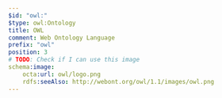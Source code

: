 ```yaml
---
$id: "owl:"
$type: owl:Ontology
title: OWL
comment: Web Ontology Language
prefix: "owl"
position: 3
# TODO: Check if I can use this image
schema:image:
    octa:url: owl/logo.png
    rdfs:seeAlso: http://webont.org/owl/1.1/images/owl.png
---
```

